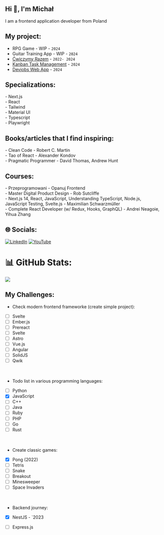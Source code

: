 <h2 align="left">Hi 👋, I'm Michał</h2>
I am a frontend application developer from Poland

##  My project:

- RPG Game - WIP - `2024`<br>
- Guitar Training App - WIP - `2024`<br>
- [Ćwiczymy Razem](https://github.com/CodeReactOrNext/CwiczymyRazem) - `2022- 2024`<br>
- [Kanban Task Management](https://github.com/Michaljapko/kanban-task-management-web-app)  - `2024`<br>
- [Devjobs Web App](https://github.com/CodeReactOrNext/Devjobs_web_app) - `2024`<br>

## Specializations:
<div align="left">
  - Next.js <br>
  - React <br>
  - Tailwind <br>
  - Material UI <br>
  - Typescript <br>
  - Playwright <br>
</div>

## Books/articles that I find inspiring:
<div align="left">
  - Clean Code - Robert C. Martin  <br>
  - Tao of React - Alexander Kondov <br>
  - Pragmatic Programmer - David Thomas, Andrew Hunt  <br>
</div>

## Courses:
<div align="left">
  - Przeprogramowani - Opanuj Frontend <br>
  - Master Digital Product Design - Rob Sutcliffe <br>
  - Next.js 14, React, JavaScript, Understanding TypeScript, Node.js, JavaScript Testing, Svelte.js - Maximilian Schwarzmüller <br>
  - Complete React Developer (w/ Redux, Hooks, GraphQL) - Andrei Neagoie, Yihua Zhang  <br>
</div>

## 🌐 Socials:
[![LinkedIn](https://img.shields.io/badge/LinkedIn-%230077B5.svg?logo=linkedin&logoColor=white)](https://www.linkedin.com/in/micha%C5%82-jab%C5%82o%C5%84ski-1ab920266/) [![YouTube](https://img.shields.io/badge/YouTube-%23FF0000.svg?logo=YouTube&logoColor=white)](https://www.youtube.com/@MichaJKrokon) 

# 📊 GitHub Stats:
![](https://github-readme-stats.vercel.app/api/top-langs/?username=Michaljapko&theme=dark&hide_border=false&include_all_commits=true&count_private=false&layout=compact)


## My Challenges:

- Check modern frontend frameworke (create simple project):
- [ ] Svelte  <br>
- [ ] Ember.js  <br>
- [ ] Prereact  <br>
- [ ] Svelte <br>
- [ ] Astro <br>
- [ ] Vue.js <br>
- [ ] Angular <br>
- [ ] SolidJS <br>
- [ ] Qwik <br>
 <br> <br>
-  Todo list in various programming languages:
- [ ] Python <br>
- [x] JavaScript <br>
- [ ] C++ <br>
- [ ] Java <br>
- [ ] Ruby <br>
- [ ] PHP <br>
- [ ] Go <br>
- [ ] Rust <br>
 <br> <br>
- Create classic games:
- [x] Pong (2022) <br>
- [ ] Tetris <br>
- [ ] Snake <br>
- [ ] Breakout <br>
- [ ] Minesweeper <br>
- [ ] Space Invaders <br>
 <br> <br>
- Backend journey:
- [x] NestJS - `2023 <br>
- [ ] Express.js <br>

